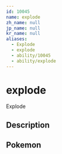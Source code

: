 ```yaml
---
id: 10045
name: explode
zh_name: null
jp_name: null
kr_name: null
aliases:
  - Explode
  - explode
  - ability/10045
  - ability/explode
---
```

# explode

Explode

## Description



## Pokemon



